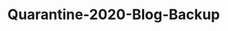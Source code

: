 # Quarantine-2020-Blog-Backup

<!--

Started this as a side-project to help reinforce and learn how to build a website.

-->
